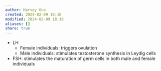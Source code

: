 ```yaml
---
author: Harvey Guo
created: 2024-02-09 18:16
modified: 2024-02-09 18:16
aliases: []
share: true
---
```

- LH
	- Female individuals: triggers ovulation
	- Male individuals: stimulates testosterone synthesis in Leydig cells
- FSH: stimulates the maturation of germ cells in both male and female individuals
